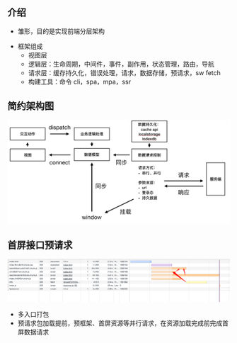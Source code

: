 ## 介绍

- 雏形，目的是实现前端分层架构
+ 框架组成
   - 视图层
   - 逻辑层：生命周期，中间件，事件，副作用，状态管理，路由，导航
   - 请求层：缓存持久化，错误处理，请求，数据存储，预请求，sw fetch
   - 构建工具：命令 cli，spa，mpa，ssr

## 简约架构图

![架构图](./shotcut/架构.jpg)

## 首屏接口预请求

![接口预请求](./shotcut/request.jpg)

- 多入口打包
- 预请求包加载提前，预框架、首屏资源等并行请求，在资源加载完成前完成首屏数据请求
